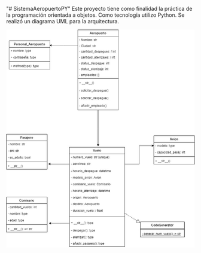 "# SistemaAeropuertoPY" 
Este proyecto tiene como finalidad la práctica de la programación orientada a objetos.
Como tecnología utilizo Python. 
Se realizó un diagrama UML para la arquitectura.

![Diagrama UML](./assets/Sistema_aeropuerto.jpg)


